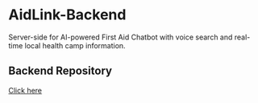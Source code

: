 # AidLink-Backend
Server-side for AI-powered First Aid Chatbot with voice search and real-time local health camp information.

## Backend Repository
[Click here](https://github.com/aneetan/AidLink-Frontend.git)
